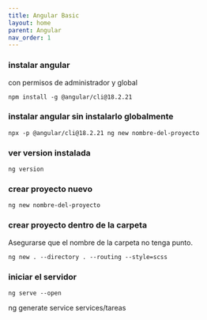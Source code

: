 ```yaml
---
title: Angular Basic
layout: home
parent: Angular
nav_order: 1
---
```



### instalar angular

con permisos de administrador y global

```terminal
npm install -g @angular/cli@18.2.21
```

### instalar angular sin instalarlo globalmente

```terminal
npx -p @angular/cli@18.2.21 ng new nombre-del-proyecto
```

### ver version instalada

```terminal
ng version
```

### crear proyecto nuevo

```terminal
ng new nombre-del-proyecto
```

### crear proyecto dentro de la carpeta

Asegurarse que el nombre de la carpeta no tenga punto.

```terminal
ng new . --directory . --routing --style=scss
```

### iniciar el servidor

```terminal
ng serve --open
```


ng generate service services/tareas